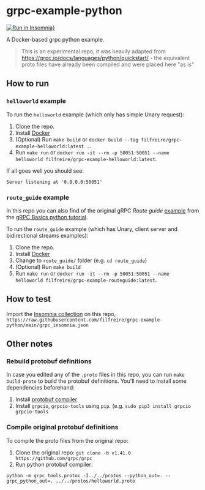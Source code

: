 # grpc-example-python

[![Run in Insomnia}](https://insomnia.rest/images/run.svg)](https://insomnia.rest/run/?label=filfreire%2Fgrpc-example-python&uri=https%3A%2F%2Fraw.githubusercontent.com%2Ffilfreire%2Fgrpc-example-python%2Fmain%2Fgrpc_insomnia.json)

A Docker-based grpc python example.

> This is an experimental repo, it was heavily adapted from https://grpc.io/docs/languages/python/quickstart/ - the equivalent proto files have already been compiled and were placed here "as is"

## How to run

### `helloworld` example

To run the `helloworld` example (which only has simple Unary request):

1. Clone the repo.
2. Install [Docker](https://docs.docker.com/get-docker/)
3. (Optional) Run `make build` or `docker build --tag filfreire/grpc-example-helloworld:latest .`.
4. Run `make run` or `docker run -it --rm -p 50051:50051 --name helloworld filfreire/grpc-example-helloworld:latest`.

If all goes well you should see:

```shell
Server listening at '0.0.0.0:50051'
```

### `route_guide` example

In this repo you can also find of the original gRPC *Route guide* [example](https://github.com/grpc/grpc/tree/v1.41.0/examples/python/route_guide) from the [gRPC Basics python tutorial](https://grpc.io/docs/languages/python/basics/).

To run the `route_guide` example (which has Unary, client server and bidirectional streams examples):

1. Clone the repo.
2. Install [Docker](https://docs.docker.com/get-docker/)
3. Change to `route_guide/` folder (e.g. `cd route_guide`)
4. (Optional) Run `make build`
5. Run `make run` or `docker run -it --rm -p 50051:50051 --name helloworld filfreire/grpc-example-routeguide:latest`.

## How to test

Import the [Insomnia collection](insomnia://app/import?uri=https://raw.githubusercontent.com/filfreire/grpc-example-python/main/grpc_insomnia.json) on this repo, `https://raw.githubusercontent.com/filfreire/grpc-example-python/main/grpc_insomnia.json`

## Other notes

### Rebuild protobuf definitions

In case you edited any of the `.proto` files in this repo, you can run `make build-proto` to build the protobuf definitions. You'll need to install some dependencies beforehand:

1. Install [protobuf compiler](https://grpc.io/docs/protoc-installation/)
2. Install `grpcio`, `grpcio-tools` using `pip`. (e.g. `sudo pip3 install grpcio grpcio-tools`

### Compile original protobuf definitions

To compile the proto files from the original repo:

1. Clone the original repo: `git clone -b v1.41.0 https://github.com/grpc/grpc`
2. Run python protobuf compiler:

```shell
python -m grpc_tools.protoc -I../../protos --python_out=. --grpc_python_out=. ../../protos/helloworld.proto
```
